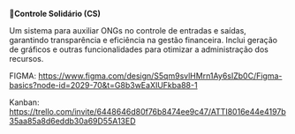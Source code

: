 **📌Controle Solidário (CS)**

Um sistema para auxiliar ONGs no controle de entradas e saídas, garantindo transparência e eficiência na gestão financeira. Inclui geração de gráficos e outras funcionalidades para otimizar a administração dos recursos.

FIGMA: https://www.figma.com/design/S5qm9svlHMrn1Ay6sIZb0C/Figma-basics?node-id=2029-70&t=G8b3wEaXIUFkba88-1

Kanban: https://trello.com/invite/6448646d80f76b8474ee9c47/ATTI8016e44e4197b35aa85a8d6eddb30a69D55A13ED
